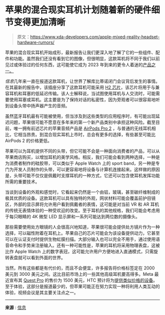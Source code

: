# 苹果的混合现实耳机计划随着新的硬件细节变得更加清晰

> 原文：<https://www.xda-developers.com/apple-mixed-reality-headset-hardware-rumors/>

苹果的混合现实耳机开始成形，最新报告让我们更深入地了解了它的一些组件、配件和功能。虽然我们还没有看到它的图像，但很明显，这款耳机将不同于我们以前见过或体验过的任何东西，这可能使它成为 2023 年到来的更令人着迷的[产品之一。](https://www.xda-developers.com/apple-in-2023/)

*信息*几年来一直在报道这款耳机，让世界了解库比蒂诺闭门会议背后发生的事情。在其最新的报告中，该插座分享了这款耳机可能采用 [H2 芯片](https://www.xda-developers.com/apple-airpods-pro-2-launch/)，该芯片将用于与兼容耳机和耳塞的低延迟传输。该人士解释说，当试图使用耳机与人交流时，可能需要使用耳塞或耳机。这主要是为了保持对话的私密性，因为旁观者可以很容易地听到设备头带中扬声器产生的音频。

虽然蓝牙耳机最有可能被使用，但当涉及到这些类型的应用程序时，有可能出现延迟问题，苹果很可能不愿意在多年来的第一个新产品类别中承担这种风险。截至目前，唯一拥有前述芯片的苹果音频产品是 [AirPods Pro 2](https://www.xda-developers.com/airpods-pro-2-review/) ，与普通的无线耳机相比，它相当昂贵。到混合现实耳机上市时，总会有更多的选择，有些甚至可能比 AirPods 2 的价格更低。

苹果可以为耳机提供不同的头带，但它可能不会是一种面向消费者的产品，可以从苹果商店购买，以增加耳机的美学风格。相反，我们可能会看到两种选择，一种是为消费者制作的硅胶带，可以类似于 Apple Watch 上的 sport band，另一种是专门为开发人员制作的头带，可以更容易地将设备与计算机连接起来。这样做的原因是，头带可能不仅仅是佩戴时支撑耳机的一种方式，它还可以包含使耳机发挥功能所需的重要技术。

当谈到设备的外观和感觉时，它看起来仍然是一个由铝，玻璃，甚至碳纤维制成的极其优质的设备。这款耳机可以具有独特的外观，网状材料可能会覆盖前护目镜区，外部的显示屏将允许用户看到佩戴者的表情，这可能是对当前 VR 和 AR 耳机的传统无表情体验的一种受欢迎的改变。至于耳机的其他规格，我们可能会考虑用于每只眼睛的 4K 微型 LED 显示屏和一系列可能达到两位数的摄像头。

那些需要使用处方眼镜的人会很高兴地知道，苹果很可能会提供处方镜片作为一种选择，可以磁性附着在耳机上。苹果自己的芯片可能会为该设备提供动力，它甚至可以在认证支付时提供生物虹膜扫描。大部分输入也可以完全不用手，通过使用语音命令和手势来注册输入。还有一种可能性是，苹果的耳机将采用物理表盘，这被比作 Apple Watch 上的数字表冠，这可能允许用户方便地进入直通模式，只需旋转表盘就可以看到外面的世界。

当然，所有这些都是有代价的，而且不会便宜，许多报告将价格标签定在 2000 美元到 3000 美元之间。这比目前市场上的一些其他高级耳机要高得多。Meta 最近宣布其 [Quest Pro](https://www.xda-developers.com/meta-quest-pro-launch/) 的售价为 1500 美元，HTC 预计将为[提供类似价格的设备](https://www.xda-developers.com/htc-teases-new-vr-headset-ahead-of-ces/)。至于体验，这部分是报道最少的，但苹果可能正在努力实现一种将利用人类互动的体验，视频会议是其主要关注点之一。

* * *

**来源** : [信息](https://www.theinformation.com/articles/inside-the-tech-powering-apples-envelope-pushing-risky-mixed-reality-headset)